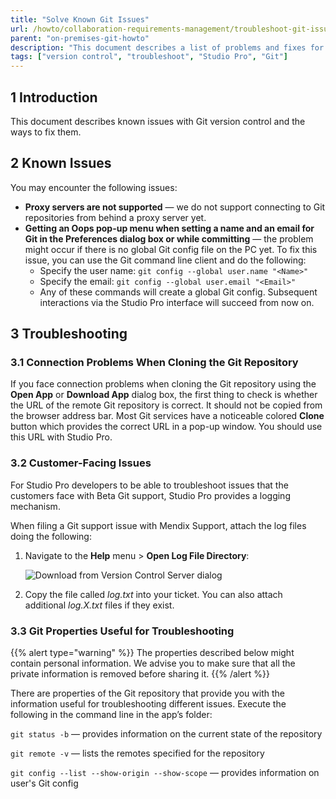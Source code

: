 ```yaml
---
title: "Solve Known Git Issues"
url: /howto/collaboration-requirements-management/troubleshoot-git-issues/
parent: "on-premises-git-howto"
description: "This document describes a list of problems and fixes for Git version control issues."
tags: ["version control", "troubleshoot", "Studio Pro", "Git"]
---
```


## 1 Introduction

This document describes known issues with Git version control and the ways to fix them.

## 2 Known Issues

You may encounter the following issues:

* **Proxy servers are not supported** — we do not support connecting to Git repositories from behind a proxy server yet. 
* **Getting an Oops pop-up menu when setting a name and an email for Git in the Preferences dialog box or while committing** — the problem might occur if there is no global Git config file on the PC yet. To fix this issue, you can use the Git command line client and do the following:
    - Specify the user name:
    `git config --global user.name "<Name>"`
    - Specify the email:
    `git config --global user.email "<Email>"`
    - Any of these commands will create a global Git config. Subsequent interactions via the Studio Pro interface will succeed from now on.


## 3 Troubleshooting

### 3.1 Connection Problems When Cloning the Git Repository

If you face connection problems when cloning the Git repository using the **Open App** or **Download App** dialog box, the first thing to check is whether the URL of the remote Git repository is correct. It should not be copied from the browser address bar. Most Git services have a noticeable colored **Clone** button which provides the correct URL in a pop-up window. You should use this URL with Studio Pro.


### 3.2 Customer-Facing Issues

For Studio Pro developers to be able to troubleshoot issues that the customers face with Beta Git support, Studio Pro provides a logging mechanism.


When filing a Git support issue with Mendix Support, attach the log files doing the following:

1.	Navigate to the **Help** menu > **Open Log File Directory**:

    ![Download from Version Control Server dialog](/attachments/howto/collaboration-requirements-management//on-premises-howto/on-premises-git-howto/troubleshoot-git-issues/open-log-file-directory-menu.png)

2.	Copy the file called *log.txt* into your ticket. You can also attach additional *log.X.txt* files if they exist.

### 3.3 Git Properties Useful for Troubleshooting

{{% alert type="warning" %}}
The properties described below might contain personal information. We advise you to make sure that all the private information is removed before sharing it. 
{{% /alert %}}

There are properties of the Git repository that provide you with the information useful for troubleshooting different issues. Execute the following in the command line in the app’s folder:

`git status -b` — provides information on the current state of the repository

`git remote -v` — lists the remotes specified for the repository

`git config --list --show-origin --show-scope` — provides information on user's Git config

